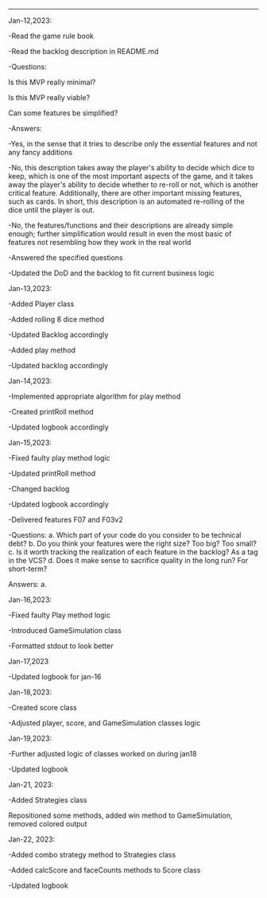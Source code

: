 ----
Jan-12,2023:

-Read the game rule book

-Read the backlog description in README.md


-Questions:

  Is this MVP really minimal?
  
  Is this MVP really viable?
  
  Can some features be simplified?
  
 -Answers:
 
   -Yes, in the sense that it tries to describe only the essential features and not any fancy additions
   
   -No, this description takes away the player's ability to decide which dice to keep, which is one of the most important aspects of the game, and it takes away the player's ability to decide whether to re-roll or not, which is another critical feature. Additionally, there are other important missing features, such as cards. In short, this description is an automated re-rolling of the dice until the player is out.
   
   -No, the features/functions and their descriptions are already simple enough; further simplification would result in even the most basic of features not resembling how they work in the real world
   
   
 -Answered the specified questions
 
 -Updated the DoD and the backlog to fit current business logic


Jan-13,2023:

-Added Player class

-Added rolling 8 dice method

-Updated Backlog accordingly

-Added play method

-Updated backlog accordingly


Jan-14,2023:

-Implemented appropriate algorithm for play method

-Created printRoll method

-Updated logbook accordingly

Jan-15,2023:

-Fixed faulty play method logic

-Updated printRoll method

-Changed backlog

-Updated logbook accordingly

-Delivered features F07 and F03v2

-Questions:
  a. Which part of your code do you consider to be technical debt?
  b. Do you think your features were the right size? Too big? Too small?
  c. Is it worth tracking the realization of each feature in the backlog? As a tag in the VCS?
  d. Does it make sense to sacrifice quality in the long run? For short-term?
  
  Answers:
    a.

Jan-16,2023:

-Fixed faulty Play method logic

-Introduced GameSimulation class

-Formatted stdout to look better

Jan-17,2023

-Updated logbook for jan-16

Jan-18,2023:

-Created score class

-Adjusted player, score, and GameSimulation classes logic

Jan-19,2023:

-Further adjusted logic of classes worked on during jan18

-Updated logbook

Jan-21, 2023:

-Added Strategies class

Repositioned some methods, added win method to GameSimulation, removed colored output

Jan-22, 2023:

-Added combo strategy method to Strategies class

-Added calcScore and faceCounts methods to Score class

-Updated logbook
